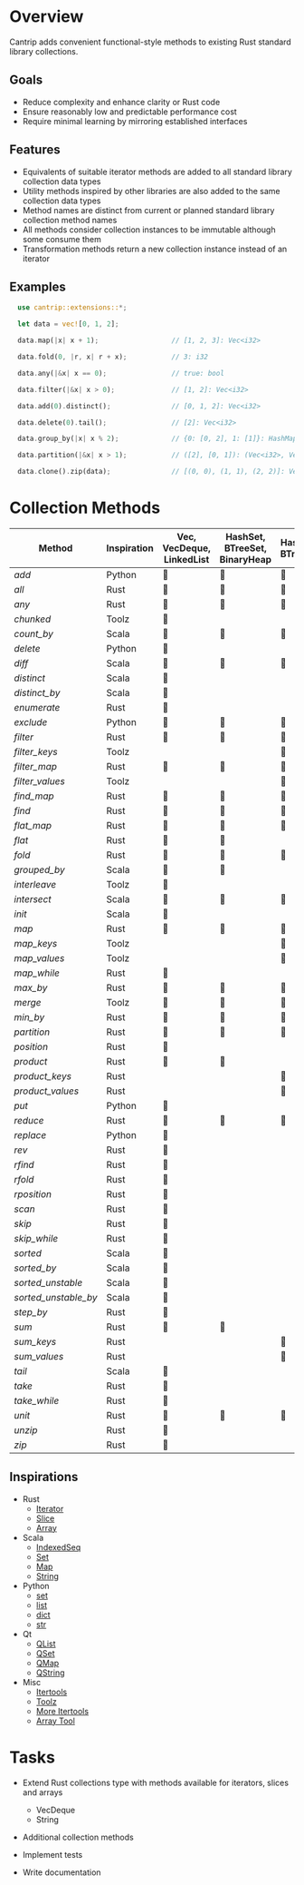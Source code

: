 # Overview

Cantrip adds convenient functional-style methods to existing Rust standard library collections.

## Goals

* Reduce complexity and enhance clarity or Rust code
* Ensure reasonably low and predictable performance cost
* Require minimal learning by mirroring established interfaces

## Features

* Equivalents of suitable iterator methods are added to all standard library collection data types
* Utility methods inspired by other libraries are also added to the same collection data types
* Method names are distinct from current or planned standard library collection method names
* All methods consider collection instances to be immutable although some consume them
* Transformation methods return a new collection instance instead of an iterator

## Examples

```rust
  use cantrip::extensions::*;

  let data = vec![0, 1, 2];

  data.map(|x| x + 1);                  // [1, 2, 3]: Vec<i32>

  data.fold(0, |r, x| r + x);           // 3: i32

  data.any(|&x| x == 0);                // true: bool

  data.filter(|&x| x > 0);              // [1, 2]: Vec<i32>

  data.add(0).distinct();               // [0, 1, 2]: Vec<i32>

  data.delete(0).tail();                // [2]: Vec<i32>

  data.group_by(|x| x % 2);             // {0: [0, 2], 1: [1]}: HashMap<i32, Vec<i32>>

  data.partition(|&x| x > 1);           // ([2], [0, 1]): (Vec<i32>, Vec<i32>)

  data.clone().zip(data);               // [(0, 0), (1, 1), (2, 2)]: Vec<(i32, i32)>
```


# Collection Methods

| Method               | Inspiration | Vec, VecDeque, LinkedList | HashSet, BTreeSet, BinaryHeap | HashMap, BTreeMap | Slice          |
|----------------------|-------------|---------------------------|-------------------------------|-------------------|----------------|
| *add*                | Python      | :radio_button:            | :radio_button:                | :radio_button:    |                |
| *all*                | Rust        | :radio_button:            | :radio_button:                | :radio_button:    | :radio_button: |
| *any*                | Rust        | :radio_button:            | :radio_button:                | :radio_button:    | :radio_button: |
| *chunked*            | Toolz       | :radio_button:            |                               |                   |                |
| *count_by*           | Scala       | :radio_button:            | :radio_button:                | :radio_button:    | :radio_button: |
| *delete*             | Python      | :radio_button:            |                               |                   |                |
| *diff*               | Scala       | :radio_button:            | :radio_button:                | :radio_button:    |                |
| *distinct*           | Scala       | :radio_button:            |                               |                   |                |
| *distinct_by*        | Scala       | :radio_button:            |                               |                   |                |
| *enumerate*          | Rust        | :radio_button:            |                               |                   |                |
| *exclude*            | Python      | :radio_button:            | :radio_button:                | :radio_button:    |                |
| *filter*             | Rust        | :radio_button:            | :radio_button:                | :radio_button:    |                |
| *filter_keys*        | Toolz       |                           |                               | :radio_button:    |                |
| *filter_map*         | Rust        | :radio_button:            | :radio_button:                | :radio_button:    |                |
| *filter_values*      | Toolz       |                           |                               | :radio_button:    |                |
| *find_map*           | Rust        | :radio_button:            | :radio_button:                | :radio_button:    |                |
| *find*               | Rust        | :radio_button:            | :radio_button:                | :radio_button:    | :radio_button: |
| *flat_map*           | Rust        | :radio_button:            | :radio_button:                | :radio_button:    |                |
| *flat*               | Rust        | :radio_button:            | :radio_button:                |                   |                |
| *fold*               | Rust        | :radio_button:            | :radio_button:                | :radio_button:    | :radio_button: |
| *grouped_by*         | Scala       | :radio_button:            | :radio_button:                |                   |                |
| *interleave*         | Toolz       | :radio_button:            |                               |                   |                |
| *intersect*          | Scala       | :radio_button:            | :radio_button:                | :radio_button:    |                |
| *init*               | Scala       | :radio_button:            |                               |                   | :radio_button: |
| *map*                | Rust        | :radio_button:            | :radio_button:                | :radio_button:    |                |
| *map_keys*           | Toolz       |                           |                               | :radio_button:    |                |
| *map_values*         | Toolz       |                           |                               | :radio_button:    |                |
| *map_while*          | Rust        | :radio_button:            |                               |                   |                |
| *max_by*             | Rust        | :radio_button:            | :radio_button:                | :radio_button:    | :radio_button: |
| *merge*              | Toolz       | :radio_button:            | :radio_button:                | :radio_button:    |                |
| *min_by*             | Rust        | :radio_button:            | :radio_button:                | :radio_button:    | :radio_button: |
| *partition*          | Rust        | :radio_button:            | :radio_button:                | :radio_button:    |                |
| *position*           | Rust        | :radio_button:            |                               |                   | :radio_button: |
| *product*            | Rust        | :radio_button:            | :radio_button:                |                   |                |
| *product_keys*       | Rust        |                           |                               | :radio_button:    |                |
| *product_values*     | Rust        |                           |                               | :radio_button:    |                |
| *put*                | Python      | :radio_button:            |                               |                   |                |
| *reduce*             | Rust        | :radio_button:            | :radio_button:                | :radio_button:    | :radio_button: |
| *replace*            | Python      | :radio_button:            |                               |                   |                |
| *rev*                | Rust        | :radio_button:            |                               |                   |                |
| *rfind*              | Rust        | :radio_button:            |                               |                   | :radio_button: |
| *rfold*              | Rust        | :radio_button:            |                               |                   | :radio_button: |
| *rposition*          | Rust        | :radio_button:            |                               |                   | :radio_button: |
| *scan*               | Rust        | :radio_button:            |                               |                   |                |
| *skip*               | Rust        | :radio_button:            |                               |                   |                |
| *skip_while*         | Rust        | :radio_button:            |                               |                   | :radio_button: |
| *sorted*             | Scala       | :radio_button:            |                               |                   |                |
| *sorted_by*          | Scala       | :radio_button:            |                               |                   |                |
| *sorted_unstable*    | Scala       | :radio_button:            |                               |                   |                |
| *sorted_unstable_by* | Scala       | :radio_button:            |                               |                   |                |
| *step_by*            | Rust        | :radio_button:            |                               |                   |                |
| *sum*                | Rust        | :radio_button:            | :radio_button:                |                   |                |
| *sum_keys*           | Rust        |                           |                               | :radio_button:    |                |
| *sum_values*         | Rust        |                           |                               | :radio_button:    |                |
| *tail*               | Scala       | :radio_button:            |                               |                   | :radio_button: |
| *take*               | Rust        | :radio_button:            |                               |                   |                |
| *take_while*         | Rust        | :radio_button:            |                               |                   | :radio_button: |
| *unit*               | Rust        | :radio_button:            | :radio_button:                | :radio_button:    |                |
| *unzip*              | Rust        | :radio_button:            |                               |                   |                |
| *zip*                | Rust        | :radio_button:            |                               |                   |                |


## Inspirations

- Rust
  - [Iterator](https://doc.rust-lang.org/std/iter/trait.Iterator.html)
  - [Slice](https://doc.rust-lang.org/std/primitive.slice.html)
  - [Array](https://doc.rust-lang.org/std/primitive.array.html)
- Scala
  - [IndexedSeq](https://www.scala-lang.org/api/3.3.1/scala/collection/immutable/IndexedSeq.html)
  - [Set](https://www.scala-lang.org/api/3.3.1/scala/collection/immutable/Set.html)
  - [Map](https://www.scala-lang.org/api/3.3.1/scala/collection/immutable/Map.html)
  - [String](https://www.scala-lang.org/api/3.3.1/scala/collection/StringOps.html)
- Python
  - [set](https://python-reference.readthedocs.io/en/latest/docs/sets/index.html)
  - [list](https://python-reference.readthedocs.io/en/latest/docs/list/index.html)
  - [dict](https://python-reference.readthedocs.io/en/latest/docs/dict/index.html)
  - [str](https://python-reference.readthedocs.io/en/latest/docs/str/index.html)
- Qt
  - [QList](https://doc.qt.io/qt-6/qlist.html)
  - [QSet](https://doc.qt.io/qt-6/qset.html)
  - [QMap](https://doc.qt.io/qt-6/qmap.html)
  - [QString](https://doc.qt.io/qt-6/qstring.htm)
- Misc
  - [Itertools](https://docs.rs/itertools/latest/itertools/index.html)
  - [Toolz](https://toolz.readthedocs.io/en/latest/api.html)
  - [More Itertools](https://more-itertools.readthedocs.io/en/stable/api.html)
  - [Array Tool](https://github.com/danielpclark/array_tool/tree/master)

# Tasks

- Extend Rust collections type with methods available for iterators, slices and arrays
  - VecDeque
  - String

- Additional collection methods

- Implement tests

- Write documentation
